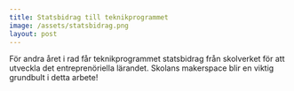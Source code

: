 ```yaml
---
title: Statsbidrag till teknikprogrammet
image: /assets/statsbidrag.png
layout: post
---
```


För andra året i rad får teknikprogrammet statsbidrag från skolverket för att utveckla det entreprenöriella lärandet.
Skolans makerspace blir en viktig grundbult i detta arbete!
